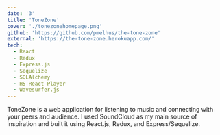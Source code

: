 ```yaml
---
date: '3'
title: 'ToneZone'
cover: './tonezonehomepage.png'
github: 'https://github.com/pmelhus/the-tone-zone'
external: 'https://the-tone-zone.herokuapp.com/'
tech:
  - React
  - Redux
  - Express.js
  - Sequelize
  - SQLAlchemy
  - H5 React Player
  - Wavesurfer.js
---
```


ToneZone is a web application for listening to music and connecting with your peers and audience. I used SoundCloud as my main source of inspiration and built it using React.js, Redux, and Express/Sequelize.
